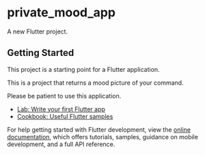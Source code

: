 # private_mood_app

A new Flutter project.

## Getting Started

This project is a starting point for a Flutter application.

This is a project that returns a mood picture of your command.


Please be patient to use this application.

- [Lab: Write your first Flutter app](https://docs.flutter.dev/get-started/codelab)
- [Cookbook: Useful Flutter samples](https://docs.flutter.dev/cookbook)

For help getting started with Flutter development, view the
[online documentation](https://docs.flutter.dev/), which offers tutorials,
samples, guidance on mobile development, and a full API reference.
